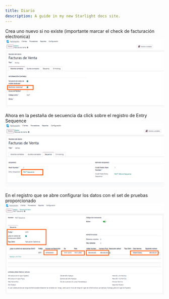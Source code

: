 ```yaml
---
title: Diario
description: A guide in my new Starlight docs site.
---
```


Crea uno nuevo si no existe (importante marcar el check de facturación electronica)
![Contact](../../../../assets/e-invoicing/journal.png)

Ahora en la pestaña de secuencia da click sobre el registro de Entry Sequence
![Contact](../../../../assets/e-invoicing/journal_sequence.png)

En el registro que se abre configurar los datos con el set de pruebas proporcionado
![Contact](../../../../assets/e-invoicing/journal_sequence2.png)